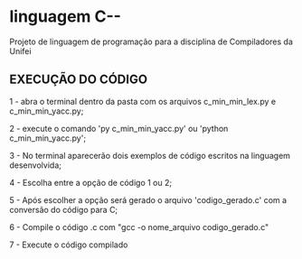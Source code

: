 # linguagem C--
 Projeto de linguagem de programação para a disciplina de Compiladores da Unifei

## EXECUÇÃO DO CÓDIGO

1 - abra o terminal dentro da pasta com os arquivos c_min_min_lex.py e c_min_min_yacc.py;

2 - execute o comando 'py c_min_min_yacc.py' ou 'python c_min_min_yacc.py';

3 - No terminal aparecerão dois exemplos de código escritos na linguagem desenvolvida;

4 - Escolha entre a opção de código 1 ou 2;

5 - Após escolher a opção será gerado o arquivo 'codigo_gerado.c' com a conversão do código para C;

6 - Compile o código .c com "gcc -o nome_arquivo codigo_gerado.c"

7 - Execute o código compilado

